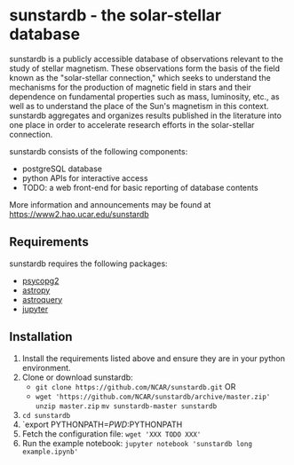 # sunstardb - the solar-stellar database

sunstardb is a publicly accessible database of observations relevant
to the study of stellar magnetism. These observations form the basis
of the field known as the "solar-stellar connection," which seeks to
understand the mechanisms for the production of magnetic field in
stars and their dependence on fundamental properties such as mass,
luminosity, etc., as well as to understand the place of the Sun's
magnetism in this context. sunstardb aggregates and organizes results
published in the literature into one place in order to accelerate
research efforts in the solar-stellar connection.

sunstardb consists of the following components:

 * postgreSQL database
 * python APIs for interactive access
 * TODO: a web front-end for basic reporting of database contents

More information and announcements may be found at https://www2.hao.ucar.edu/sunstardb

## Requirements

sunstardb requires the following packages:

 * [psycopg2](http://initd.org/psycopg/)
 * [astropy](http://www.astropy.org)
 * [astroquery](https://astroquery.readthedocs.io)
 * [jupyter](http://jupyter.org)

## Installation

 1. Install the requirements listed above and ensure they are in your python environment.
 1. Clone or download sunstardb:
    * `git clone https://github.com/NCAR/sunstardb.git`
      OR
    * `wget 'https://github.com/NCAR/sunstardb/archive/master.zip'`
      `unzip master.zip`
      `mv sunstardb-master sunstardb`
 1. `cd sunstardb`
 1. `export PYTHONPATH=$PWD:$PYTHONPATH
 1. Fetch the configuration file:
    `wget 'XXX TODO XXX'`
 1. Run the example notebook:
    `jupyter notebook 'sunstardb long example.ipynb'`
